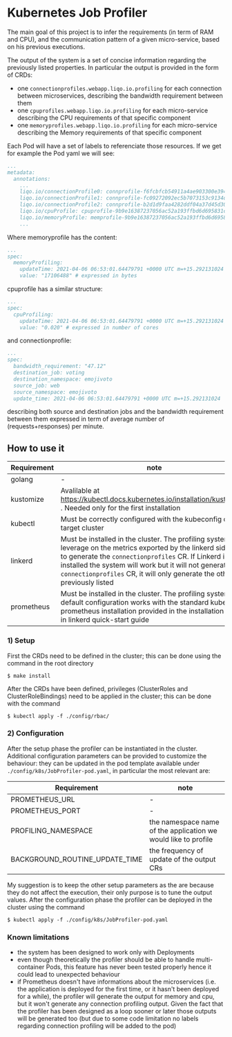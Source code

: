 # Kubernetes Job Profiler
The main goal of this project is to infer the requirements (in term of RAM and CPU), and the communication pattern of a given micro-service, based on his previous executions.

The output of the system is a set of concise information regarding the previously listed properties. In particular the output is provided in the form of CRDs:
 - one `connectionprofiles.webapp.liqo.io.profiling` for each connection between microservices, describing the bandwidth requirement between them
 - one `cpuprofiles.webapp.liqo.io.profiling` for each micro-service describing the CPU requirements of that specific component
 - one `memoryprofiles.webapp.liqo.io.profiling` for each micro-service describing the Memory requirements of that specific component

 Each Pod will have a set of labels to referenciate those resources. If we get for example the Pod yaml we will see:

```yaml
...
metadata:
  annotations:
    ...
    liqo.io/connectionProfile0: connprofile-f6fcbfcb54911a4ae903300e39472d9af57f5e9f
    liqo.io/connectionProfile1: connprofile-fc09272092ec5b7073153c9134d0156117451784
    liqo.io/connectionProfile2: connprofile-b2d1d9faa4282ddf04a37d45d30192f1d6bbdb33
    liqo.io/cpuProfile: cpuprofile-9b9e16387237056ac52a193ffbd6d695831cfe7f
    liqo.io/memoryProfile: memprofile-9b9e16387237056ac52a193ffbd6d695831cfe7f
    ...

```

Where memoryprofile has the content:
```yaml
...
spec:
  memoryProfiling:
    updateTime: 2021-04-06 06:53:01.64479791 +0000 UTC m=+15.292131024
    value: "17106488" # expressed in bytes

```

cpuprofile has a similar structure:
```yaml
...
spec:
  cpuProfiling:
    updateTime: 2021-04-06 06:53:01.64479791 +0000 UTC m=+15.292131024
    value: "0.020" # expressed in number of cores

```

and connectionprofile:
```yaml
...
spec:
  bandwidth_requirement: "47.12"
  destination_job: voting
  destination_namespace: emojivoto
  source_job: web
  source_namespace: emojivoto
  update_time: 2021-04-06 06:53:01.64479791 +0000 UTC m=+15.292131024

```
describing both source and destination jobs and the bandwidth requirement between them expressed in term of average number of (requests+responses) per minute.

## How to use it

Requirement | note 
--- | --- 
golang | -
kustomize | Avalilable at https://kubectl.docs.kubernetes.io/installation/kustomize/ . Needed only for the first installation
kubectl | Must be correctly configured with the kubeconfig of the target cluster
linkerd | Must be installed in the cluster. The profiling system leverage on the metrics exported by the linkerd sidecar to generate the `connectionprofiles` CR. If Linkerd is not installed the system will work but it will not generate any `connectionprofiles` CR, it will only generate the other two previously listed
prometheus | Must be installed in the cluster. The profiling system default configuration works with the standard kube-prometheus installation provided in the installation guide in linkerd quick-start guide

### 1) Setup
First the CRDs need to be defined in the cluster; this can be done using the command in the root directory

```shell
$ make install
```

After the CRDs have been defined, privileges (ClusterRoles and ClusterRoleBindings) need to be applied in the cluster; this can be done with the command 

```shell
$ kubectl apply -f ./config/rbac/
``` 

### 2) Configuration
After the setup phase the profiler can be instantiated in the cluster. Additional configuration parameters can be provided to customize the behaviour: they can be updated in the pod template available under `./config/k8s/JobProfiler-pod.yaml`, in particular the most relevant are:

Requirement | note 
--- | --- 
PROMETHEUS_URL | -
PROMETHEUS_PORT | -
PROFILING_NAMESPACE | the namespace name of the application we would like to profile
BACKGROUND_ROUTINE_UPDATE_TIME | the frequency of update of the output CRs

My suggestion is to keep the other setup parameters as the are because they do not affect the execution, their only purpose is to tune the output values. After the configuration phase the profiler can be deployed in the cluster using the command 

```shell
$ kubectl apply -f ./config/k8s/JobProfiler-pod.yaml
``` 

### Known limitations
- the system has been designed to work only with Deployments
- even though theoretically the profiler should be able to handle multi-container Pods, this feature has never been tested properly hence it could lead to unexpected behaviour
- if Prometheus doesn't have informations about the microservices (i.e. the application is deployed for the first time, or it hasn't been deployed for a while), the profiler will generate the output for memory and cpu, but it won't generate any connection profiling output. Given the fact that the profiler has been designed as a loop sooner or later those outputs will be generated too (but due to some code limitation no labels regarding connection profiling will be added to the pod)